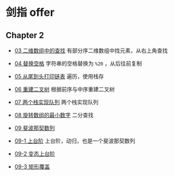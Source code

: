 # 剑指 offer

## Chapter 2

* [03 二维数组中的查找](N03_FindInPartiallySortedMatrix.java)
有部分序二维数组中找元素，从右上角查找

* [04 替换空格](N04_ReplaceBlank.java)
字符串的空格替换为 `%20` ，从后往前复制

* [05 从尾到头打印链表](N05_PrintListReverse.java)
遍历，使用栈存

* [06 重建二叉树](N06_ConstructBinaryTree.java)
根据前序与中序重建二叉树

* [07 两个栈实现队列](N07_QueueWithTwoStacks.java)
两个栈实现队列

* [08 旋转数组的最小数字](N08_MinNumberInRotatedArray.java)
二分查找

* [09 斐波那契数列](N09_Fibonacci.java)

* [09-1 上台阶](N09_1_JumpFloor.java)
上台阶，动归，也是一个斐波那契数列

* [09-2 变态上台阶](N09_2_JumpFloorII.java)

* [09-3 矩形覆盖](N09_3_RectCover.java)